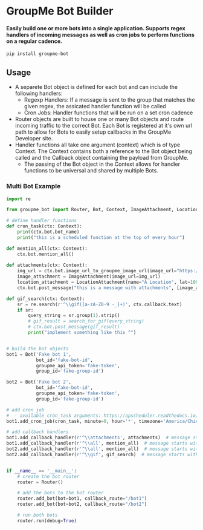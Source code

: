 # GroupMe Bot Builder

#### Easily build one or more bots into a single application. Supports regex handlers of incoming messages as well as cron jobs to perform functions on a regular cadence.


```
pip install groupme-bot
```

## Usage

- A separete Bot object is defined for each bot and can include the following handlers:
    - Regexp Handlers: If a message is sent to the group that matches the given regex, the assicated handler function will be called
    - Cron Jobs: Handler functions that will be run on a set cron cadence
- Router objects are built to house one or many Bot objects and route incoming traffic to the correct Bot. Each Bot is registered at it's own url path
to allow for Bots to easily setup callbacks in the GroupMe Developer site.
- Handler functions all take one argument (context) which is of type Context. The Context contains both a reference to the Bot object being called and the Callback object containing the payload from GroupMe.
    - The passing of the Bot object in the Context allows for handler functions to be universal and shared by multiple Bots.

### Multi Bot Example

```python
import re 

from groupme_bot import Router, Bot, Context, ImageAttachment, LocationAttachment

# define handler functions
def cron_task(ctx: Context):
    print(ctx.bot.bot_name)
    print("this is a scheduled function at the top of every hour")

def mention_all(ctx: Context):
    ctx.bot.mention_all()
    
def attachments(ctx: Context):
    img_url = ctx.bot.image_url_to_groupme_image_url(image_url="https://images.indianexpress.com/2020/12/Doodle.jpg")
    image_attachment = ImageAttachment(image_url=img_url)
    location_attachment = LocationAttachment(name="A Location", lat=100.000, lng=46.000)
    ctx.bot.post_message("this is a message with attachments", [image_attachment, location_attachment])

def gif_search(ctx: Context):
    sr = re.search(r'^\\gif([a-zA-Z0-9 -_]+)', ctx.callback.text)
    if sr:
        query_string = sr.group(1).strip()
        # gif_result = search_for_gif(query_string)
        # ctx.bot.post_message(gif_result)
        print("implement something like this ^")


# build the bot objects
bot1 = Bot('Fake bot 1',
           bot_id='fake-bot-id',
           groupme_api_token='fake-token',
           group_id='fake-group-id')

bot2 = Bot('Fake bot 2',
           bot_id='fake-bot-id',
           groupme_api_token='fake-token',
           group_id='fake-group-id')

# add cron job
#  - available cron_task arguments: https://apscheduler.readthedocs.io/en/stable/modules/triggers/cron.html
bot1.add_cron_job(cron_task, minute=0, hour='*', timezone='America/Chicago')

# add callback handlers
bot1.add_callback_handler(r'^\\attachments', attachments)  # message starts with the string '\attachments'
bot1.add_callback_handler(r'^\\all', mention_all)  # message starts with the string '\all'
bot2.add_callback_handler(r'^\\all', mention_all)  # message starts with the string '\all'
bot2.add_callback_handler(r'^\\gif', gif_search)  # message starts with the string '\gif'


if __name__ == '__main__':
    # create the bot router
    router = Router()

    # add the bots to the bot router
    router.add_bot(bot=bot1, callback_route="/bot1")
    router.add_bot(bot=bot2, callback_route="/bot2")

    # run both bots
    router.run(debug=True)

```
